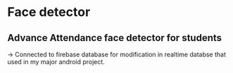 # Face detector 

## Advance Attendance face detector for students 

-> Connected to firebase database for modification in realtime databse that used in my major android project.
